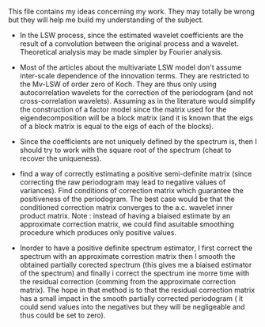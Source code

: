 This file contains my ideas concerning my work. They may totally be wrong but they will help me build my understanding of the subject.

+ In the LSW process, since the estimated wavelet coefficients are the result of a convolution between the original process and a wavelet. Theoretical analysis may be made simpler by Fourier analysis.

+ Most of the articles about the multivariate LSW model don't assume inter-scale dependence of the innovation terms. They are restricted to the Mv-LSW of order zero of Koch. They are thus only using autocorrelation wavelets for the correction of the periodogram (and not cross-correlation wavelets). Assuming as in the literature would simplify the construction of a factor model since the matrix used for the eigendecomposition will be a block matrix (and it is known that the eigs of a block matrix is equal to the eigs of each of the blocks).

+ Since the coefficients are not uniquely defined by the spectrum is, then I should try to work with the square root of the spectrum (cheat to recover the uniqueness).

+ find a way of correctly estimating a positive semi-definite matrix (since correcting the raw periodogram may lead to negative values of variances). Find conditions of correction matrix which guarantee the positiveness of the periodogram. The best case would be that the conditioned correction matrix converges to the a.c. wavelet inner product matrix.
Note : instead of having a biaised estimate by an approximate correction matrix, we could find  asuitable smoothing procedure which produces only positive values.

+ Inorder to have a positive definite spectrum estimator, I first correct the spectrum with an approximate correstion matrix then I smooth the obtained partially corected spectrum (this gives me a biaised estimator of the spectrum) and finally i correct the spectrum ine morre time with the residual correction (comming from the approximate correction matrix). The hope in that method is to that the residual correction matrix has a small impact in the smooth partially corrected periodogram ( it could send values into the negatives but they will be negligeable and thus could be set to zero).
